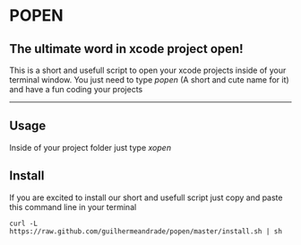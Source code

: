 POPEN
=====

The ultimate word in xcode project open!
----------------------------------------

This is a short and usefull script to open your xcode projects inside of your terminal window. You just need to type *popen* (A short and cute name for it) and have a fun coding your projects

* * *

Usage
-----

Inside of your project folder just type
	*xopen*

Install
-------

If you are excited to install our short and usefull script just copy and paste this command line in your terminal

	curl -L https://raw.github.com/guilhermeandrade/popen/master/install.sh | sh
